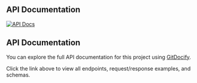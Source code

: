  ## API Documentation


[![API Docs](https://img.shields.io/badge/API-Docs-blue?style=flat-square)](https://gitdocify.com/readme/subscribtion_lambda_db)

## API Documentation

You can explore the full API documentation for this project using [GitDocify](https://gitdocify.com/readme/subscribtion_lambda_db).

Click the link above to view all endpoints, request/response examples, and schemas.

